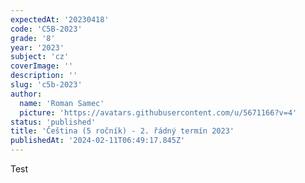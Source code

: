 ```yaml
---
expectedAt: '20230418'
code: 'C5B-2023'
grade: '8'
year: '2023'
subject: 'cz'
coverImage: ''
description: ''
slug: 'c5b-2023'
author:
  name: 'Roman Samec'
  picture: 'https://avatars.githubusercontent.com/u/5671166?v=4'
status: 'published'
title: 'Čeština (5 ročník) - 2. řádný termín 2023'
publishedAt: '2024-02-11T06:49:17.845Z'
---
```


Test